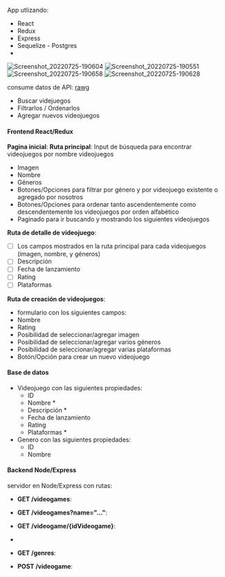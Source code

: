 
App utlizando:
-  React
-  Redux
-  Express
- Sequelize - Postgres
- 
![Screenshot_20220725-190604](https://user-images.githubusercontent.com/96702771/180882230-003d6236-d6a6-41c0-a890-60db1be85744.png)
![Screenshot_20220725-190551](https://user-images.githubusercontent.com/96702771/180882247-9bc553fa-7470-4cf2-9e89-cfb36dcf98c0.png)
![Screenshot_20220725-190658](https://user-images.githubusercontent.com/96702771/180882255-37a49cbc-c0c2-4b80-a4b6-8ac6106ec848.png)
![Screenshot_20220725-190628](https://user-images.githubusercontent.com/96702771/180882262-d8a92c46-1551-4140-9f85-b6c574c60d44.png)


consume datos de API: [rawg](https://rawg.io/apidocs) 

  - Buscar videjuegos
  - Filtrarlos / Ordenarlos
  - Agregar nuevos videojuegos


#### Frontend React/Redux 

__Pagina inicial__: 
__Ruta principal__: 
Input de búsqueda para encontrar videojuegos por nombre
 videojuegos
  - Imagen
  - Nombre
  - Géneros
-  Botones/Opciones para filtrar por género y por videojuego existente o agregado por nosotros
- Botones/Opciones para ordenar tanto ascendentemente como descendentemente los videojuegos por orden alfabético 
- Paginado para ir buscando y mostrando los siguientes videojuegos

__Ruta de detalle de videojuego__: 
- [ ] Los campos mostrados en la ruta principal para cada videojuegos (imagen, nombre, y géneros)
- [ ] Descripción
- [ ] Fecha de lanzamiento
- [ ] Rating
- [ ] Plataformas

__Ruta de creación de videojuegos__:
-  formulario con los siguientes campos:
  - Nombre
  - Rating
  -  Posibilidad de seleccionar/agregar imagen
- Posibilidad de seleccionar/agregar varios géneros
-  Posibilidad de seleccionar/agregar varias plataformas
-  Botón/Opción para crear un nuevo videojuego

#### Base de datos


- Videojuego con las siguientes propiedades:
  - ID
  - Nombre *
  - Descripción *
  - Fecha de lanzamiento
  - Rating
  - Plataformas *
- Genero con las siguientes propiedades:
  - ID
  - Nombre



#### Backend Node/Express

servidor en Node/Express con  rutas:

-  __GET /videogames__:
 
-  __GET /videogames?name="..."__:
  
-  __GET /videogame/{idVideogame}__:
  -
-  __GET /genres__:
  
- __POST /videogame__:
  
